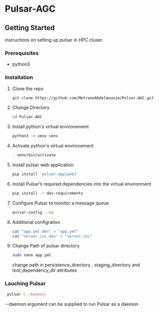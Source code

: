 # Pulsar-AGC

<!-- GETTING STARTED -->
## Getting Started

instructions on setting up pulsar in HPC cluser.

### Prerequisites

* python3
 
### Installation

1. Clone the repo
   ```sh
   git clone https://github.com/MetraneAbdelmounim/Pulsar-AGC.git
   ```
2. Change Directory
   ```sh
   cd Pulsar-AGC
   ```
3. Install python's virtual environement
   ```sh
   python3 -m venv venv
   ```
4. Activate python's virtual environement
   ```sh
   . venv/bin/activate
   ```
5. Install pulsar web application
   ```sh
   pip install 'pulsar-app[web]'
   ```
6. Install Pulsar’s required dependencies into the virtual environment 
   ```sh
   pip install -r dev-requirements
   ```
7. Configure Pulsar to monitor a message queue 
   ```sh
   pulsar-config --mq
   ```
8. Additional configration
   ```sh
   cat "app.yml.dev" > "app.yml"
   cat "server.ini.dev" > "server.ini"
   ```
9. Change Path of pulsar directory
   ```sh
   sudo nano app.yml
   ```
   change path in persistence_directory , staging_directory and tool_dependency_dir attributes

 ### Lauching Pulsar 
  ```sh
   pulsar [--daemon]
   ```
  --daemon argument can be supplied to run Pulsar as a daemon
